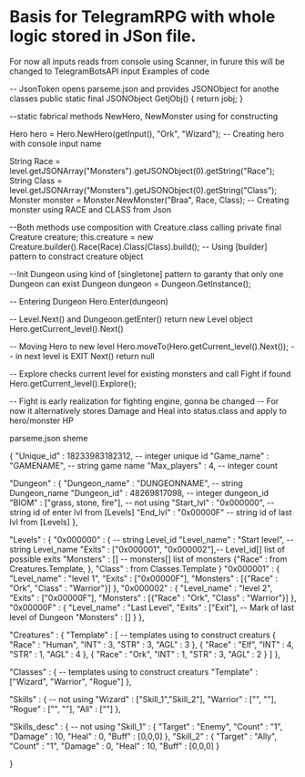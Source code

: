 # Basis for TelegramRPG with whole logic stored in JSon file.
For now all inputs reads from console using Scanner, in furure this will be changed to TelegramBotsAPI input
Examples of code

-- JsonToken opens parseme.json and provides JSONObject for anothe classes
public static final JSONObject GetjObj() { return jobj; }

--static fabrical methods NewHero, NewMonster using for constructing

Hero hero = Hero.NewHero(getInput(), "Ork", "Wizard");  -- Creating hero with console input name

String Race  = level.getJSONArray("Monsters").getJSONObject(0).getString("Race");
String Class = level.getJSONArray("Monsters").getJSONObject(0).getString("Class");
Monster monster = Monster.NewMonster("Braa", Race, Class); -- Creating monster using RACE and CLASS from Json

--Both methods use composition with Creature.class calling 
private final Creature creature;
this.creature = new Creature.builder().Race(Race).Class(Class).build();  -- Using [builder] pattern to constract creature object

--Init Dungeon using kind of [singletone] pattern to garanty that only one Dungeon can exist 
Dungeon dungeon = Dungeon.GetInstance();

-- Entering Dungeon
Hero.Enter(dungeon)

-- Level.Next() and Dungeoon.getEnter() return new Level object
Hero.getCurrent_level().Next()

-- Moving Hero to new level
Hero.moveTo(Hero.getCurrent_level().Next());
-- in next level is EXIT Next() return null

-- Explore checks current level for existing monsters and call Fight if found
Hero.getCurrent_level().Explore();

-- Fight is early realization for fighting engine, gonna be changed
-- For now it alternatively stores Damage and Heal into status.class and apply to hero/monster HP


parseme.json sheme

{
  "Unique_id"      : 18233983182312,          -- integer unique id
  "Game_name"      : "GAMENAME",              -- string game name
  "Max_players"    : 4,                       -- integer count

  "Dungeon" :
  {
    "Dungeon_name" : "DUNGEONNAME",           -- string Dungeon_name
    "Dungeon_id"   : 48269817098,             -- integer dungeon_id
    "BIOM"         : ["grass, stone, fire"],  -- not using
    "Start_lvl"    : "0x000000",              -- string id of enter lvl from [Levels]
    "End_lvl"      : "0x00000F"               -- string id of last lvl from [Levels]
  },
  
  "Levels"  : {
    "0x000000" : {                            -- string Level_id
      "Level_name" : "Start level",           -- string Level_name
      "Exits"      : ["0x000001", "0x000002"],-- Level_id[] list of possible exits 
      "Monsters"   : []                       -- monsters[] list of monsters {"Race"  : from Creatures.Template, 
    },                                                                        "Class" : from Classes.Template } 
    "0x000001" : {
      "Level_name" : "level 1",
      "Exits"      : ["0x00000F"],
      "Monsters"   : [{"Race" :  "Ork", "Class" : "Warrior"}]
    },
    "0x000002" : {
      "Level_name" : "level 2",
      "Exits"      : ["0x00000F"],
      "Monsters"   : [{"Race" :  "Ork", "Class" : "Warrior"}]
    },
    "0x00000F" : {
      "Level_name" : "Last Level",
      "Exits"      : ["Exit"],                -- Mark of last level of Dungeon
      "Monsters"   : []
    }
    },
    
   "Creatures" : {
      "Template" : [                          -- templates using to construct creaturs 
        { "Race"  : "Human",
          "INT"   : 3,
          "STR"   : 3,
          "AGL"   : 3
        },
        { "Race"  : "Elf",
          "INT"   : 4,
          "STR"   : 1,
          "AGL"   : 4
        },
        { "Race"  : "Ork",
          "INT"   : 1,
          "STR"   : 3,
          "AGL"   : 2
        }
      ]
    },

  "Classes" : {                                 -- templates using to construct creaturs 
    "Template" : ["Wizard", "Warrior", "Rogue"]
  },
  
  "Skills" : {                                  -- not using
    "Wizard"  : ["Skill_1","Skill_2"],
    "Warrior" : ["", ""],
    "Rogue"   : ["", ""],
    "All"     : [""]
  },

  "Skills_desc" : {                             -- not using
    "Skill_1" : {
      "Target" : "Enemy",
      "Count"  : "1",
      "Damage" : 10,
      "Heal"   : 0,
      "Buff"   : [0,0,0]
    },
    "Skill_2" : {
      "Target" : "Ally",
      "Count"  : "1",
      "Damage" : 0,
      "Heal"   : 10,
      "Buff"   : [0,0,0]
    }
  
  
}
